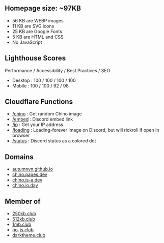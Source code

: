 ## Homepage size: ~97KB
* 56 KB are WEBP images
* 11 KB are SVG icons
* 25 KB are Google Fonts
* 5 KB are HTML and CSS
* No JavaScript

## Lighthouse Scores
Performance / Accessibility / Best Practices / SEO
* Desktop : 100 / 100 / 100 / 100
* Mobile :  100 / 100 / 92 / 98

## Cloudflare Functions
* [/chino](https://chino.pages.dev/chino) : Get random Chino image
* [/embed](https://chino.pages.dev/embed) : Discord embed link
* [/ip](https://chino.pages.dev/ip) : Get your IP address
* [/loading](https://chino.pages.dev/loading) : Loading-forever image on Discord, but will rickroll if open in browser
* [/status](https://chino.pages.dev/status) : Discord status as a colored dot

## Domains
* [autumnvn.github.io](https://autumnvn.github.io)
* [chino.pages.dev](https://chino.pages.dev)
* [chino.is-a.dev](https://chino.is-a.dev)
* [chino.io.day](https://chino.io.day)

## Member of
* [250kb.club](https://250kb.club)
* [512kb.club](https://512kb.club)
* [1mb.club](https://1mb.club)
* [no-js.club](https://no-js.club)
* [darktheme.club](https://darktheme.club)